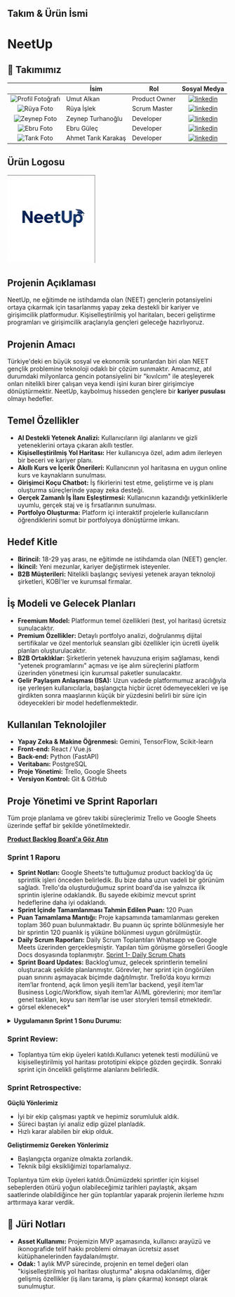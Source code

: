 
## Takım & Ürün İsmi
<h1>NeetUp</h1>

## 👥 Takımımız
|    | <div align="center">İsim</div>   | <div align="center">Rol</div>  | <div align="center">Sosyal Medya</div>     |
| :-----------: | :---------- | :---------- | :----------: |
|<img src="https://media.licdn.com/dms/image/v2/D4D03AQGuXaCv257ctA/profile-displayphoto-shrink_400_400/B4DZdoaiRZG8Ao-/0/1749803477088?e=1756944000&v=beta&t=6QMGFoCZfS505aAKaAPaZAIxQm3RqEK7kIX90fE0UFE" alt="Profil Fotoğrafı" width="100"/>  | Umut Alkan| Product Owner     | [![linkedin](https://github.com/user-attachments/assets/3baa645a-33bc-4786-8327-cb0f92356f0a)](https://www.linkedin.com/in/umutalkan42)   | 
|<img src="https://media.licdn.com/dms/image/v2/D4D03AQHDZJ2e6BGRnA/profile-displayphoto-shrink_400_400/profile-displayphoto-shrink_400_400/0/1699962563484?e=1756944000&v=beta&t=xsh0-pw3QB0Ktkc4FEuxa93Y7Il4PC2Ti32ygcWG8-Q" alt="Rüya Foto" width="100"/>  | Rüya İşlek    | Scrum Master     |  [![linkedin](https://github.com/user-attachments/assets/3baa645a-33bc-4786-8327-cb0f92356f0a)](https://www.linkedin.com/in/ruyaislek/) |
|<img src="https://media.licdn.com/dms/image/v2/D4D03AQEoMRn-_uDOOQ/profile-displayphoto-shrink_800_800/profile-displayphoto-shrink_800_800/0/1709408151491?e=1756944000&v=beta&t=D1Ii9e5fTkdeMIZxfRjBOkYchsFmOi7PJpcSgVnYq4o" alt="Zeynep Foto" width="100"/> | Zeynep Turhanoğlu    | Developer      |  [![linkedin](https://github.com/user-attachments/assets/3baa645a-33bc-4786-8327-cb0f92356f0a)](https://www.linkedin.com/in/zeynepturhanoglu/)   |
|<img src="https://avatars.githubusercontent.com/u/47587417?v=4" alt="Ebru Foto" width="100"/>| Ebru Güleç     | Developer     |    [![linkedin](https://github.com/user-attachments/assets/3baa645a-33bc-4786-8327-cb0f92356f0a)](https://www.linkedin.com/in/ebrugulec/)    |
|<img src="https://media.licdn.com/dms/image/v2/D4D03AQGsJHlzUPyDYA/profile-displayphoto-shrink_400_400/profile-displayphoto-shrink_400_400/0/1714472155348?e=1756944000&v=beta&t=fbmHy3ZB_Vj4UrUaj37b-1U9aLBprAvCQ7ZZTQEtyN8" alt="Tarık Foto" width="100"/>| Ahmet Tarık Karakaş     | Developer     |    [![linkedin](https://github.com/user-attachments/assets/3baa645a-33bc-4786-8327-cb0f92356f0a)](http://www.linkedin.com/in/ahmettarikkarakas)    |

## Ürün Logosu
<img src="https://github.com/Neuravoid/NeetUp/blob/main/images/neetup_logo.jpg" alt="NeetUp Logo" width="200"/>

## Projenin Açıklaması
NeetUp, ne eğitimde ne istihdamda olan (NEET) gençlerin potansiyelini ortaya çıkarmak için tasarlanmış yapay zeka destekli bir kariyer ve girişimcilik platformudur. Kişiselleştirilmiş yol haritaları, beceri geliştirme programları ve girişimcilik araçlarıyla gençleri geleceğe hazırlıyoruz.

##  Projenin Amacı

Türkiye'deki en büyük sosyal ve ekonomik sorunlardan biri olan NEET gençlik problemine teknoloji odaklı bir çözüm sunmaktır. Amacımız, atıl durumdaki milyonlarca gencin potansiyelini bir "kıvılcım" ile ateşleyerek onları nitelikli birer çalışan veya kendi işini kuran birer girişimciye dönüştürmektir. NeetUp, kaybolmuş hisseden gençlere bir **kariyer pusulası** olmayı hedefler.

##  Temel Özellikler

- **AI Destekli Yetenek Analizi:** Kullanıcıların ilgi alanlarını ve gizli yeteneklerini ortaya çıkaran akıllı testler.
- **Kişiselleştirilmiş Yol Haritası:** Her kullanıcıya özel, adım adım ilerleyen bir beceri ve kariyer planı.
- **Akıllı Kurs ve İçerik Önerileri:** Kullanıcının yol haritasına en uygun online kurs ve kaynakların sunulması.
- **Girişimci Koçu Chatbot:** İş fikirlerini test etme, geliştirme ve iş planı oluşturma süreçlerinde yapay zeka desteği.
- **Gerçek Zamanlı İş İlanı Eşleştirmesi:** Kullanıcının kazandığı yetkinliklerle uyumlu, gerçek staj ve iş fırsatlarının sunulması.
- **Portfolyo Oluşturma:** Platform içi interaktif projelerle kullanıcıların öğrendiklerini somut bir portfolyoya dönüştürme imkanı.

##  Hedef Kitle

- **Birincil:** 18-29 yaş arası, ne eğitimde ne istihdamda olan (NEET) gençler.
- **İkincil:** Yeni mezunlar, kariyer değiştirmek isteyenler.
- **B2B Müşterileri:** Nitelikli başlangıç seviyesi yetenek arayan teknoloji şirketleri, KOBİ'ler ve kurumsal firmalar.

##  İş Modeli ve Gelecek Planları

- **Freemium Model:** Platformun temel özellikleri (test, yol haritası) ücretsiz sunulacaktır.
- **Premium Özellikler:** Detaylı portfolyo analizi, doğrulanmış dijital sertifikalar ve özel mentorluk seansları gibi özellikler için ücretli üyelik planları oluşturulacaktır.
- **B2B Ortaklıklar:** Şirketlerin yetenek havuzuna erişim sağlaması, kendi "yetenek programlarını" açması ve işe alım süreçlerini platform üzerinden yönetmesi için kurumsal paketler sunulacaktır.
- **Gelir Paylaşım Anlaşması (ISA):** Uzun vadede platformumuz aracılığıyla işe yerleşen kullanıcılarla, başlangıçta hiçbir ücret ödemeyecekleri ve işe girdikten sonra maaşlarının küçük bir yüzdesini belirli bir süre için ödeyecekleri bir model hedeflenmektedir.

##  Kullanılan Teknolojiler

- **Yapay Zeka & Makine Öğrenmesi:** Gemini, TensorFlow, Scikit-learn
- **Front-end:** React / Vue.js
- **Back-end:** Python (FastAPI)
- **Veritabanı:** PostgreSQL
- **Proje Yönetimi:** Trello, Google Sheets
- **Versiyon Kontrol:** Git & GitHub


##  Proje Yönetimi ve Sprint Raporları

Tüm proje planlama ve görev takibi süreçlerimiz Trello ve Google Sheets üzerinde şeffaf bir şekilde yönetilmektedir.

[**Product Backlog Board'a Göz Atın**](https://docs.google.com/spreadsheets/d/1ynAhO7LanHIHpbSdVnmgKz6QWdaCWMFgfougikQC6Q0/edit?usp=sharing)


### Sprint 1 Raporu

- **Sprint Notları:** Google Sheets'te tuttuğumuz product backlog'da üç sprintlik işleri önceden belirledik. Bu bize daha uzun vadeli bir görünüm sağladı. Trello'da oluşturduğumuz sprint board'da ise yalnızca ilk sprintin işlerine odaklandık. Bu sayede ekibimiz mevcut sprint hedeflerine daha iyi odaklandı.
- **Sprint İçinde Tamamlanması Tahmin Edilen Puan:** 120 Puan
- **Puan Tamamlama Mantığı:** Proje kapsamında tamamlanması gereken toplam 360 puan bulunmaktadır. Bu puanın üç sprinte bölünmesiyle her bir sprintin 120 puanlık iş yüküne bölünmesi uygun görülmüştür.
- **Daily Scrum Raporları:** Daily Scrum Toplantıları Whatsapp ve Google Meets üzerinden gerçekleşmiştir. Yapılan tüm görüşme görselleri Google Docs dosyasında toplanmıştır. [Sprint 1- Daily Scrum Chats](https://docs.google.com/document/d/1ceD93420mWSQ7z6oyGNA4c5Odzx6i33OlA1Xxl0Bft4/edit?usp=sharing)
- **Sprint Board Updates:** Backlog’umuz, gelecek sprintlerin temelini oluşturacak şekilde planlanmıştır. Görevler, her sprint için öngörülen puan sınırını aşmayacak biçimde dağıtılmıştır. Trello’da koyu kırmızı item’lar frontend, açık limon yeşili item’lar backend, yeşil item’lar Business Logic/Workflow, siyah item’lar AI/ML görevlerini; mor item’lar genel taskları, koyu sarı item’lar ise user storyleri temsil etmektedir.
- görsel eklenecek*
<details>
  <summary><b>Uygulamanın Sprint 1 Sonu Durumu:</b> </summary>
<img src="https://github.com/Neuravoid/NeetUp/blob/main/images/uygulama_aray%C3%BCz.png" alt="uygulama_arayüz" width="300"/> <br>  
<img src="https://github.com/Neuravoid/NeetUp/blob/main/images/ai_asistan.png" alt="ai_asistan" width="300"/>
<img src="https://github.com/Neuravoid/NeetUp/blob/main/images/roadmap.png" alt="yol_haritasi" width="300"/>
</details>

### Sprint Review:
- Toplantıya tüm ekip üyeleri katıldı.Kullanıcı yetenek testi modülünü ve kişiselleştirilmiş yol haritası prototipini ekipçe gözden geçirdik. Sonraki sprint için öncelikli geliştirme alanlarını belirledik.


### Sprint Retrospective:

**Güçlü Yönlerimiz**
- İyi bir ekip çalışması yaptık ve hepimiz sorumluluk aldık.
- Süreci baştan iyi analiz edip güzel planladık.
- Hızlı karar alabilen bir ekip olduk.
  
**Geliştirmemiz Gereken Yönlerimiz**
- Başlangıçta organize olmakta zorlandık.
- Teknik bilgi eksikliğimizi toparlamalıyız.
  
Toplantıya tüm ekip üyeleri katıldı.Önümüzdeki sprintler için kişisel sebeplerden ötürü yoğun olabileceğimiz tarihleri paylaştık, akşam saatlerinde olabildiğince her gün toplantılar yaparak projenin ilerleme hızını arttırmaya karar verdik.

## 📝 Jüri Notları

- **Asset Kullanımı:** Projemizin MVP aşamasında, kullanıcı arayüzü ve ikonografide telif hakkı problemi olmayan ücretsiz asset kütüphanelerinden faydalanılmıştır.
- **Odak:** 1 aylık MVP sürecinde, projenin en temel değeri olan "kişiselleştirilmiş yol haritası oluşturma" akışına odaklanılmış, diğer gelişmiş özellikler (iş ilanı tarama, iş planı çıkarma) konsept olarak sunulmuştur.
